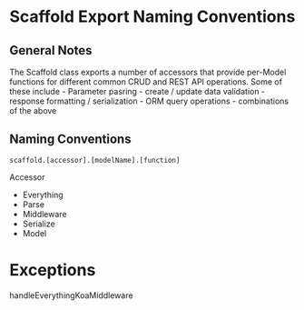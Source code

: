 # Scaffold Export Naming Conventions

## General Notes

The Scaffold class exports a number of accessors that provide per-Model functions for different common CRUD and REST API operations. Some of these include - Parameter pasring - create / update data validation - response formatting / serialization - ORM query operations - combinations of the above

## Naming Conventions

```
scaffold.[accessor].[modelName].[function]
```

Accessor

- Everything
- Parse
- Middleware
- Serialize
- Model

# Exceptions

handleEverythingKoaMiddleware
